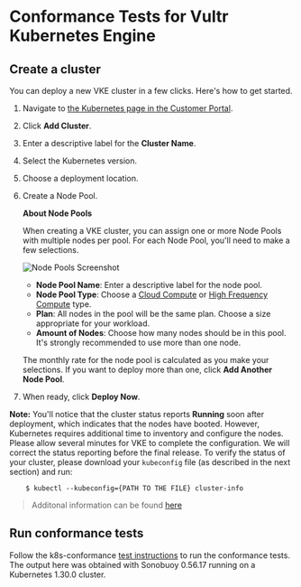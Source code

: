 # Conformance Tests for Vultr Kubernetes Engine

## Create a cluster

You can deploy a new VKE cluster in a few clicks. Here's how to get started.

1. Navigate to [the Kubernetes page in the Customer Portal](https://my.vultr.com/kubernetes/).
1. Click **Add Cluster**.
1. Enter a descriptive label for the **Cluster Name**.
1. Select the Kubernetes version.
1. Choose a deployment location.
1. Create a Node Pool.

    **About Node Pools**

    When creating a VKE cluster, you can assign one or more Node Pools with multiple nodes per pool. For each Node Pool, you'll need to make a few selections.

    ![Node Pools Screenshot](https://www.vultr.com/vultr-docs-graphics/6438/NodePools.png)

    * **Node Pool Name**: Enter a descriptive label for the node pool.
    * **Node Pool Type**: Choose a [Cloud Compute](https://www.vultr.com/products/cloud-compute/) or [High Frequency Compute](https://www.vultr.com/products/high-frequency-compute/) type.
    * **Plan**: All nodes in the pool will be the same plan. Choose a size appropriate for your workload.
    * **Amount of Nodes**: Choose how many nodes should be in this pool. It's strongly recommended to use more than one node.

    The monthly rate for the node pool is calculated as you make your selections. If you want to deploy more than one, click **Add Another Node Pool**.

1. When ready, click **Deploy Now**.

**Note:** You'll notice that the cluster status reports **Running** soon after deployment, which indicates that the nodes have booted. However, Kubernetes requires additional time to inventory and configure the nodes. Please allow several minutes for VKE to complete the configuration. We will correct the status reporting before the final release. To verify the status of your cluster, please download your `kubeconfig` file (as described in the next section) and run:

        $ kubectl --kubeconfig={PATH TO THE FILE} cluster-info

> Additonal information can be found [here](https://www.vultr.com/docs/vultr-kubernetes-engine)

## Run conformance tests

Follow the k8s-conformance [test instructions](https://github.com/cncf/k8s-conformance/blob/master/instructions.md#running) to run the conformance tests.
The output here was obtained with Sonobuoy 0.56.17 running on a Kubernetes 1.30.0 cluster.